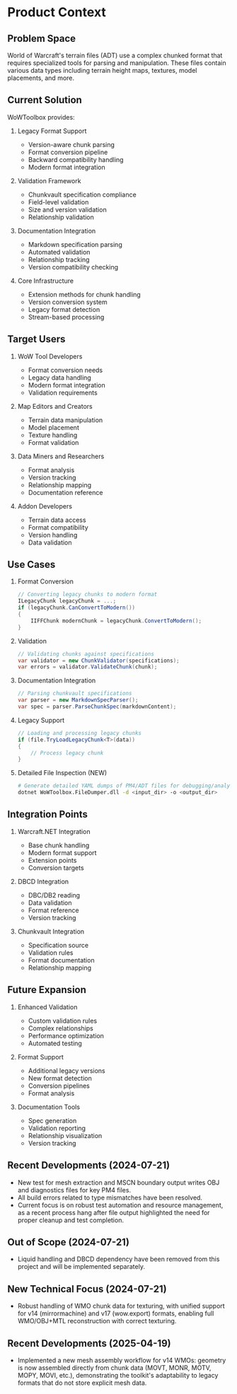 # Product Context

## Problem Space
World of Warcraft's terrain files (ADT) use a complex chunked format that requires specialized tools for parsing and manipulation. These files contain various data types including terrain height maps, textures, model placements, and more.

## Current Solution
WoWToolbox provides:

1. Legacy Format Support
   - Version-aware chunk parsing
   - Format conversion pipeline
   - Backward compatibility handling
   - Modern format integration

2. Validation Framework
   - Chunkvault specification compliance
   - Field-level validation
   - Size and version validation
   - Relationship validation

3. Documentation Integration
   - Markdown specification parsing
   - Automated validation
   - Relationship tracking
   - Version compatibility checking

4. Core Infrastructure
   - Extension methods for chunk handling
   - Version conversion system
   - Legacy format detection
   - Stream-based processing

## Target Users
1. WoW Tool Developers
   - Format conversion needs
   - Legacy data handling
   - Modern format integration
   - Validation requirements

2. Map Editors and Creators
   - Terrain data manipulation
   - Model placement
   - Texture handling
   - Format validation

3. Data Miners and Researchers
   - Format analysis
   - Version tracking
   - Relationship mapping
   - Documentation reference

4. Addon Developers
   - Terrain data access
   - Format compatibility
   - Version handling
   - Data validation

## Use Cases

1. Format Conversion
   ```csharp
   // Converting legacy chunks to modern format
   ILegacyChunk legacyChunk = ...;
   if (legacyChunk.CanConvertToModern())
   {
       IIFFChunk modernChunk = legacyChunk.ConvertToModern();
   }
   ```

2. Validation
   ```csharp
   // Validating chunks against specifications
   var validator = new ChunkValidator(specifications);
   var errors = validator.ValidateChunk(chunk);
   ```

3. Documentation Integration
   ```csharp
   // Parsing chunkvault specifications
   var parser = new MarkdownSpecParser();
   var spec = parser.ParseChunkSpec(markdownContent);
   ```

4. Legacy Support
   ```csharp
   // Loading and processing legacy chunks
   if (file.TryLoadLegacyChunk<T>(data))
   {
       // Process legacy chunk
   }
   ```

5. Detailed File Inspection (NEW)
   ```bash
   # Generate detailed YAML dumps of PM4/ADT files for debugging/analysis
   dotnet WoWToolbox.FileDumper.dll -d <input_dir> -o <output_dir>
   ```

## Integration Points

1. Warcraft.NET Integration
   - Base chunk handling
   - Modern format support
   - Extension points
   - Conversion targets

2. DBCD Integration
   - DBC/DB2 reading
   - Data validation
   - Format reference
   - Version tracking

3. Chunkvault Integration
   - Specification source
   - Validation rules
   - Format documentation
   - Relationship mapping

## Future Expansion

1. Enhanced Validation
   - Custom validation rules
   - Complex relationships
   - Performance optimization
   - Automated testing

2. Format Support
   - Additional legacy versions
   - New format detection
   - Conversion pipelines
   - Format analysis

3. Documentation Tools
   - Spec generation
   - Validation reporting
   - Relationship visualization
   - Version tracking

## Recent Developments (2024-07-21)
- New test for mesh extraction and MSCN boundary output writes OBJ and diagnostics files for key PM4 files.
- All build errors related to type mismatches have been resolved.
- Current focus is on robust test automation and resource management, as a recent process hang after file output highlighted the need for proper cleanup and test completion.

## Out of Scope (2024-07-21)
- Liquid handling and DBCD dependency have been removed from this project and will be implemented separately.

## New Technical Focus (2024-07-21)
- Robust handling of WMO chunk data for texturing, with unified support for v14 (mirrormachine) and v17 (wow.export) formats, enabling full WMO/OBJ+MTL reconstruction with correct texturing.

## Recent Developments (2025-04-19)
- Implemented a new mesh assembly workflow for v14 WMOs: geometry is now assembled directly from chunk data (MOVT, MONR, MOTV, MOPY, MOVI, etc.), demonstrating the toolkit's adaptability to legacy formats that do not store explicit mesh data. 